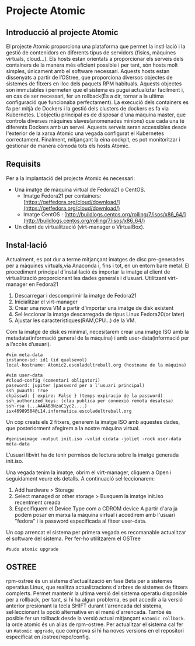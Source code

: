 ﻿# Projecte Atomic
## Introducció al projecte Atomic
El projecte Atomic proporciona una plataforma que permet la instl·lació i la gestió de contenidors en diferents tipus de servidors (físics, màquines virtuals, cloud…). Els hosts estan orientats a proporcionar els serveis dels containers de la manera més eficient possible i per tant, són hosts molt simples, únicament amb el software necessari.
Aquests hosts estan dissenyats a partir de l’OStree, que proporciona diversos objectes de sistemes de fitxers en lloc dels paquets RPM habituals. Aquests objectes son immutables i permeten que el sistema es pugui actualiztar facilment i, en cas de ser necessari, fer un rollback(És a dir, tornar a la ultima configuració que funcionaba perfectament).
La execució dels containers es fa per mitjà de Dockers i la gestió dels clusters de dockers es fa via Kubernetes.
L'objectiu principal es de disposar d'una màquina master, que controla diverses màquines slaves(anomenades minions) que cada una té diferents Dockers amb un servei. Aquests serveis seran accessibles desde l'exterior de la xarxa Atomic una vegada configurat el Kubernetes correctament. Finalment, mitjançant la eina cockpit, es pot monitoritzar i gestionar
de manera còmoda tots els hosts Atomic.	
	
## Requisits
Per a la implantació del projecte Atomic és necessari:
	
* Una imatge de màquina virtual de Fedora21 o CentOS.	
	* Imatge Fedora21 per containers: [https://getfedora.org/cloud/download/](https://getfedora.org/cloud/download/)
	* Imatge CentOS : [http://buildlogs.centos.org/rolling/7/isos/x86_64/](http://buildlogs.centos.org/rolling/7/isos/x86_64/)
* Un client de virtualització (virt-manager o VirtualBox).
## Instal·lació
Actualment, es pot dur a terme mitjançant imatges de disc pre-generades per a màquines virtuals,via Anaconda i, fins i tot, en un entorn bare metal.
El procediment principal d’instal·lació és importar la imatge al client de virtualització proporcionant les dades generals i d’usuari.
Utilitzant virt-manager en Fedora21
1. Descarregar i descomprimir la imatge de Fedora21
2. Inicialitzar el virt-manager
3. Crear una nova VM a partir d’importar una imatge de disk existent
4. Sel·leccionar la imatge descarregada de tipus Linux Fedora20(or later)
5. Ajustar les característiques(RAM,CPU…) de la VM.

Com la imatge de disk es minimal, necesitarem crear una imatge ISO amb la metadata(informació general de la màquina) i amb user-data(informació per a l’accès d’usuari).

	#vim meta-data
	instance-id: id1 (id qualsevol)
	local-hostname: Atomic2.escoladeltreball.org (hostname de la màquina)
	
	#vim user-data
	#cloud-config (comentari obligatori)
	password: jupiter (password per a l’usuari principal)
	ssh_pwauth: True
	chpasswd: { expire: False } (temps expiracio de la password)
	ssh_authorized_keys: (clau publica per connexió remota desatesa)
	ssh-rsa (...AAAAB3NzaC1yc2....) isx46989504@i14.informatica.escoladeltreball.org

Un cop creats els 2 fitxers, generem la imatge ISO amb aquestes dades, que posteriorment afegirem a la nostre màquina virtual.

	#genisoimage -output init.iso -volid cidata -joliet -rock user-data meta-data

L’usuari libvirt ha de tenir permisos de lectura sobre la imatge generada init.iso.
	
Una vegada tenim la imatge, obrim el virt-manager, cliquem a Open i seguidament veure els detalls. A continuació sel·leccionarem:
	
1. Add hardware > Storage
2. Select managed or other storage > Busquem la imatge init.iso recentment creada
3. Especifiquem el Device Type com a CDROM device
A partir d'ara ja podem posar en marxa la màquina virtual i accedirem amb l'usuari "fedora" i la password especificada al fitxer user-data.

Un cop arrencat el sistema per primera vegada es recomanable actualitzar el software del sistema. Per fer-ho utilitzarem el OSTree
	
	#sudo atomic upgrade
	
## OSTREE
rpm-ostree és un sistema d'actualització en fase Beta per a sistemes operatius Linux, que realitza actualitzacions d'arbres de sistemes de fitxers complerts.
Permet mantenir la ultima versió del sistema operatiu disponible per a rollback, per tant, si hi ha algun problema, es pot accedir a la versió anterior presionant la tecla SHIFT
durant l'arrencada del sistema, sel·leccionant la opció alternativa en el menú d'arrencada.
També és posible fer un rollback desde la versió actual mitjançant `#atomic rollback`.
la orde atomic és un alias de rpm-ostree.
Per actualitzar el sistema cal fer un `#atomic upgrade`, que comprova si hi ha noves versions en el repositori especificat en /ostree/repo/config.
